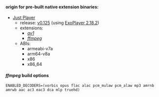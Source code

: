 #### origin for pre-built native extension binaries:

* [Just Player](https://github.com/moneytoo/Player/tree/v0.125/app/libs)
  - release: [v0.125](https://github.com/moneytoo/Player/releases/tag/v0.125) (using [ExoPlayer 2.18.2](https://github.com/google/ExoPlayer/releases/tag/r2.18.2))
  - extensions:
    * [_av1_](https://github.com/moneytoo/Player/raw/v0.125/app/libs/extension-av1-release.aar)
    * [_ffmpeg_](https://github.com/moneytoo/Player/raw/v0.125/app/libs/extension-ffmpeg-release.aar)
  - ABIs:
    * armeabi-v7a
    * arm64-v8a
    * x86
    * x86_64

#### _ffmpeg_ build options

```
ENABLED_DECODERS=(vorbis opus flac alac pcm_mulaw pcm_alaw mp3 amrnb amrwb aac ac3 eac3 dca mlp truehd)
```

